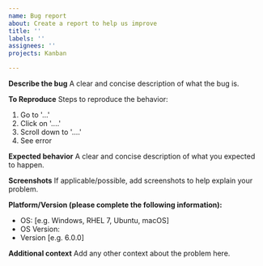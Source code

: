 ```yaml
---
name: Bug report
about: Create a report to help us improve
title: ''
labels: ''
assignees: ''
projects: Kanban

---
```


**Describe the bug**
A clear and concise description of what the bug is.

**To Reproduce**
Steps to reproduce the behavior:
1. Go to '...'
2. Click on '....'
3. Scroll down to '....'
4. See error

**Expected behavior**
A clear and concise description of what you expected to happen.

**Screenshots**
If applicable/possible, add screenshots to help explain your problem.

**Platform/Version (please complete the following information):**
 - OS: [e.g. Windows, RHEL 7, Ubuntu, macOS]
 - OS Version: 
 - Version [e.g. 6.0.0]

**Additional context**
Add any other context about the problem here.

